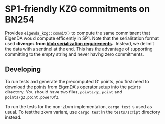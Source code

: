 # SP1-friendly KZG commitments on BN254

Provides `eigenda_kzg::commit()` to compute the same commitment that
EigenDA would compute efficiently in SP1. Note that the serialization
format used **diverges from [blob serialization
requirements](https://docs.eigenlayer.xyz/eigenda/integrations-guides/dispersal/api-documentation/blob-serialization-requirements).**.
Instead, we delimit the data with a sentinel at the end. This has the
advantage of supporting committing to the empty string and never having
zero commitments.

## Developing

To run tests and generate the precomputed G1 points, you first need to
download the points from [EigenDA's operator
setup](https://github.com/Layr-Labs/eigenda-operator-setup) into the
`points` directory. You should have two files, `points/g1.point` and
`points/g2.point.powerOf2`.

To run the tests for the non-zkvm implementation, `cargo test` is used
as usual. To test the zkvm variant, use `cargo test` in the
`tests/script` directory instead.
